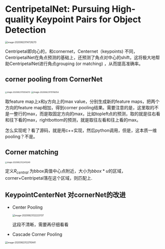 # CentripetalNet: Pursuing High-quality Keypoint Pairs for Object Detection



<img src="/Users/lizhiwei/Library/Application Support/typora-user-images/image-20200623114729270.png" alt="image-20200623114729270" style="zoom:50%;" />

Centripetal即向心的，和cornernet，Centernet（keypoints) 不同，CentripetalNet在角点预测的基础上，还预测了角点对中心的shift，这将极大地帮助CentripetalNet进行角点grouping (or matching) ，从而提高准确率。



## corner pooling from CornerNet

<img src="/Users/lizhiwei/Library/Application Support/typora-user-images/image-20200623115054070.png" alt="image-20200623115054070" style="zoom:40%;" />

<img src="/Users/lizhiwei/Library/Application Support/typora-user-images/image-20200623115116054.png" alt="image-20200623115116054" style="zoom:45%;" />

取feature map上x和y方向上的max value，分别生成新的feature maps，把两个方向的feature map相加，得到corner pooling结果。需要注意的是，这里取的不是一整行的max，而是取固定方向的max，比如topleft点的预测，取的就是往右看和往下看的max，rightbottom的预测，就是取往左看和往上看的max。

怎么实现呢？看了源码，就是用c++实现，然后python调用，但是，这本质一维pooling？不是。



## Corner matching

<img src="https://tva1.sinaimg.cn/large/007S8ZIlly1gg241o4m64j30yo0lcwj3.jpg" alt="image-20200623122410249" style="zoom:40%;" />

定义$R_{central}$ 为bbox真值中心点附近，大小为$bbox*u$的区域，corner+Centripetal落在这个区域，则匹配上.

## KeypointCenterNet 对cornerNet的改进

- Center Pooling

  <img src="/Users/lizhiwei/Library/Application Support/typora-user-images/image-20200623122223137.png" alt="image-20200623122223137" style="zoom:50%;" />

  这段不清晰，需要再仔细看看

- Cascade Corner Pooling

<img src="/Users/lizhiwei/Library/Application Support/typora-user-images/image-20200623122110441.png" alt="image-20200623122110441" style="zoom:50%;" />

